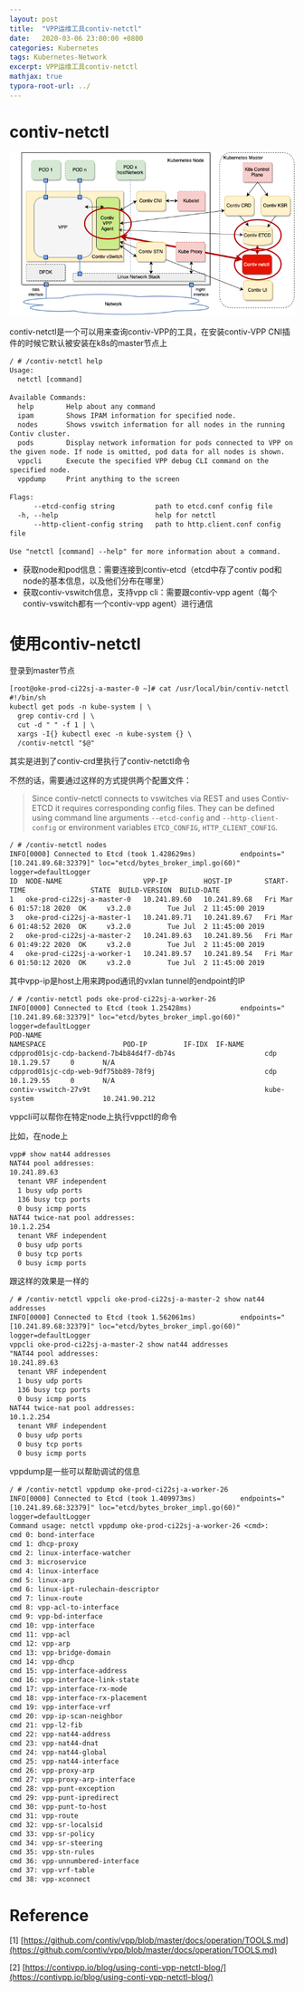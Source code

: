 ```yaml
---
layout: post
title:  "VPP运维工具contiv-netctl"
date:   2020-03-06 23:00:00 +0800
categories: Kubernetes
tags: Kubernetes-Network
excerpt: VPP运维工具contiv-netctl
mathjax: true
typora-root-url: ../
---
```


# contiv-netctl

![Contiv-netctl](/../assets/images/contiv-netctl-arch.png)

contiv-netctl是一个可以用来查询contiv-VPP的工具，在安装contiv-VPP CNI插件的时候它默认被安装在k8s的master节点上

```shell
/ # /contiv-netctl help
Usage:
  netctl [command]

Available Commands:
  help        Help about any command
  ipam        Shows IPAM information for specified node.
  nodes       Shows vswitch information for all nodes in the running Contiv cluster.
  pods        Display network information for pods connected to VPP on the given node. If node is omitted, pod data for all nodes is shown.
  vppcli      Execute the specified VPP debug CLI command on the specified node.
  vppdump     Print anything to the screen

Flags:
      --etcd-config string          path to etcd.conf config file
  -h, --help                        help for netctl
      --http-client-config string   path to http.client.conf config file

Use "netctl [command] --help" for more information about a command.
```

* 获取node和pod信息：需要连接到contiv-etcd（etcd中存了contiv pod和node的基本信息，以及他们分布在哪里）
* 获取contiv-vswitch信息，支持vpp cli：需要跟contiv-vpp agent（每个contiv-vswitch都有一个contiv-vpp agent）进行通信

# 使用contiv-netctl

登录到master节点

```shell
[root@oke-prod-ci22sj-a-master-0 ~]# cat /usr/local/bin/contiv-netctl
#!/bin/sh
kubectl get pods -n kube-system | \
  grep contiv-crd | \
  cut -d " " -f 1 | \
  xargs -I{} kubectl exec -n kube-system {} \
  /contiv-netctl "$@"
```

其实是进到了contiv-crd里执行了contiv-netctl命令

不然的话，需要通过这样的方式提供两个配置文件：

> Since contiv-netctl connects to vswitches via REST and uses Contiv-ETCD it requires corresponding config files. They can be defined using command line arguments `--etcd-config` and `--http-client-config` or environment variables `ETCD_CONFIG`, `HTTP_CLIENT_CONFIG`.

```shell
/ # /contiv-netctl nodes
INFO[0000] Connected to Etcd (took 1.428629ms)           endpoints="[10.241.89.68:32379]" loc="etcd/bytes_broker_impl.go(60)" logger=defaultLogger
ID  NODE-NAME                    VPP-IP         HOST-IP        START-TIME                STATE  BUILD-VERSION  BUILD-DATE
1   oke-prod-ci22sj-a-master-0   10.241.89.60   10.241.89.68   Fri Mar  6 01:57:18 2020  OK     v3.2.0         Tue Jul  2 11:45:00 2019
3   oke-prod-ci22sj-a-master-1   10.241.89.71   10.241.89.67   Fri Mar  6 01:48:52 2020  OK     v3.2.0         Tue Jul  2 11:45:00 2019
2   oke-prod-ci22sj-a-master-2   10.241.89.63   10.241.89.56   Fri Mar  6 01:49:22 2020  OK     v3.2.0         Tue Jul  2 11:45:00 2019
4   oke-prod-ci22sj-a-worker-1   10.241.89.57   10.241.89.54   Fri Mar  6 01:50:12 2020  OK     v3.2.0         Tue Jul  2 11:45:00 2019
```

其中vpp-ip是host上用来跨pod通讯的vxlan tunnel的endpoint的IP

```shell
/ # /contiv-netctl pods oke-prod-ci22sj-a-worker-26
INFO[0000] Connected to Etcd (took 1.25428ms)            endpoints="[10.241.89.68:32379]" loc="etcd/bytes_broker_impl.go(60)" logger=defaultLogger
POD-NAME                                                       NAMESPACE                   POD-IP         IF-IDX  IF-NAME
cdpprod01sjc-cdp-backend-7b4b84d4f7-db74s                      cdp                         10.1.29.57     0       N/A
cdpprod01sjc-cdp-web-9df75bb89-78f9j                           cdp                         10.1.29.55     0       N/A
contiv-vswitch-27v9t                                           kube-system                 10.241.90.212
```

vppcli可以帮你在特定node上执行vppctl的命令

比如，在node上

```shell
vpp# show nat44 addresses
NAT44 pool addresses:
10.241.89.63
  tenant VRF independent
  1 busy udp ports
  136 busy tcp ports
  0 busy icmp ports
NAT44 twice-nat pool addresses:
10.1.2.254
  tenant VRF independent
  0 busy udp ports
  0 busy tcp ports
  0 busy icmp ports
```

跟这样的效果是一样的

```shell
/ # /contiv-netctl vppcli oke-prod-ci22sj-a-master-2 show nat44 addresses
INFO[0000] Connected to Etcd (took 1.562061ms)           endpoints="[10.241.89.68:32379]" loc="etcd/bytes_broker_impl.go(60)" logger=defaultLogger
vppcli oke-prod-ci22sj-a-master-2 show nat44 addresses
"NAT44 pool addresses:
10.241.89.63
  tenant VRF independent
  1 busy udp ports
  136 busy tcp ports
  0 busy icmp ports
NAT44 twice-nat pool addresses:
10.1.2.254
  tenant VRF independent
  0 busy udp ports
  0 busy tcp ports
  0 busy icmp ports
```

vppdump是一些可以帮助调试的信息

```shell
/ # /contiv-netctl vppdump oke-prod-ci22sj-a-worker-26
INFO[0000] Connected to Etcd (took 1.409973ms)           endpoints="[10.241.89.68:32379]" loc="etcd/bytes_broker_impl.go(60)" logger=defaultLogger
Command usage: netctl vppdump oke-prod-ci22sj-a-worker-26 <cmd>:
cmd 0: bond-interface
cmd 1: dhcp-proxy
cmd 2: linux-interface-watcher
cmd 3: microservice
cmd 4: linux-interface
cmd 5: linux-arp
cmd 6: linux-ipt-rulechain-descriptor
cmd 7: linux-route
cmd 8: vpp-acl-to-interface
cmd 9: vpp-bd-interface
cmd 10: vpp-interface
cmd 11: vpp-acl
cmd 12: vpp-arp
cmd 13: vpp-bridge-domain
cmd 14: vpp-dhcp
cmd 15: vpp-interface-address
cmd 16: vpp-interface-link-state
cmd 17: vpp-interface-rx-mode
cmd 18: vpp-interface-rx-placement
cmd 19: vpp-interface-vrf
cmd 20: vpp-ip-scan-neighbor
cmd 21: vpp-l2-fib
cmd 22: vpp-nat44-address
cmd 23: vpp-nat44-dnat
cmd 24: vpp-nat44-global
cmd 25: vpp-nat44-interface
cmd 26: vpp-proxy-arp
cmd 27: vpp-proxy-arp-interface
cmd 28: vpp-punt-exception
cmd 29: vpp-punt-ipredirect
cmd 30: vpp-punt-to-host
cmd 31: vpp-route
cmd 32: vpp-sr-localsid
cmd 33: vpp-sr-policy
cmd 34: vpp-sr-steering
cmd 35: vpp-stn-rules
cmd 36: vpp-unnumbered-interface
cmd 37: vpp-vrf-table
cmd 38: vpp-xconnect
```

# Reference

[1] [https://github.com/contiv/vpp/blob/master/docs/operation/TOOLS.md](https://github.com/contiv/vpp/blob/master/docs/operation/TOOLS.md)

[2] [https://contivpp.io/blog/using-conti-vpp-netctl-blog/](https://contivpp.io/blog/using-conti-vpp-netctl-blog/)